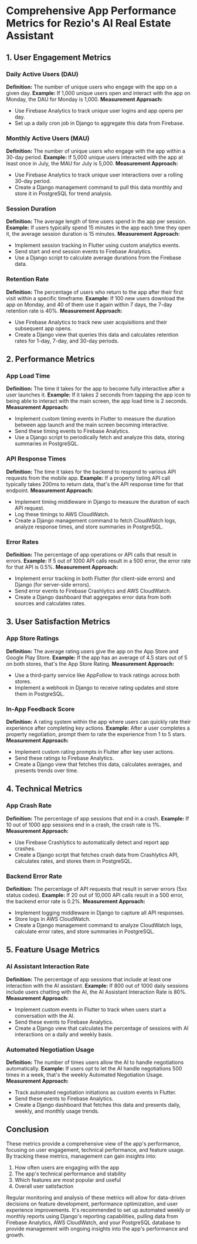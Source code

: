 # Comprehensive App Performance Metrics for Rezio's AI Real Estate Assistant

## 1. User Engagement Metrics

### Daily Active Users (DAU)
**Definition:** The number of unique users who engage with the app on a given day.
**Example:** If 1,000 unique users open and interact with the app on Monday, the DAU for Monday is 1,000.
**Measurement Approach:** 
- Use Firebase Analytics to track unique user logins and app opens per day.
- Set up a daily cron job in Django to aggregate this data from Firebase.

### Monthly Active Users (MAU)
**Definition:** The number of unique users who engage with the app within a 30-day period.
**Example:** If 5,000 unique users interacted with the app at least once in July, the MAU for July is 5,000.
**Measurement Approach:**
- Use Firebase Analytics to track unique user interactions over a rolling 30-day period.
- Create a Django management command to pull this data monthly and store it in PostgreSQL for trend analysis.

### Session Duration
**Definition:** The average length of time users spend in the app per session.
**Example:** If users typically spend 15 minutes in the app each time they open it, the average session duration is 15 minutes.
**Measurement Approach:**
- Implement session tracking in Flutter using custom analytics events.
- Send start and end session events to Firebase Analytics.
- Use a Django script to calculate average durations from the Firebase data.

### Retention Rate
**Definition:** The percentage of users who return to the app after their first visit within a specific timeframe.
**Example:** If 100 new users download the app on Monday, and 40 of them use it again within 7 days, the 7-day retention rate is 40%.
**Measurement Approach:**
- Use Firebase Analytics to track new user acquisitions and their subsequent app opens.
- Create a Django view that queries this data and calculates retention rates for 1-day, 7-day, and 30-day periods.

## 2. Performance Metrics

### App Load Time
**Definition:** The time it takes for the app to become fully interactive after a user launches it.
**Example:** If it takes 2 seconds from tapping the app icon to being able to interact with the main screen, the app load time is 2 seconds.
**Measurement Approach:**
- Implement custom timing events in Flutter to measure the duration between app launch and the main screen becoming interactive.
- Send these timing events to Firebase Analytics.
- Use a Django script to periodically fetch and analyze this data, storing summaries in PostgreSQL.

### API Response Times
**Definition:** The time it takes for the backend to respond to various API requests from the mobile app.
**Example:** If a property listing API call typically takes 200ms to return data, that's the API response time for that endpoint.
**Measurement Approach:**
- Implement timing middleware in Django to measure the duration of each API request.
- Log these timings to AWS CloudWatch.
- Create a Django management command to fetch CloudWatch logs, analyze response times, and store summaries in PostgreSQL.

### Error Rates
**Definition:** The percentage of app operations or API calls that result in errors.
**Example:** If 5 out of 1000 API calls result in a 500 error, the error rate for that API is 0.5%.
**Measurement Approach:**
- Implement error tracking in both Flutter (for client-side errors) and Django (for server-side errors).
- Send error events to Firebase Crashlytics and AWS CloudWatch.
- Create a Django dashboard that aggregates error data from both sources and calculates rates.

## 3. User Satisfaction Metrics

### App Store Ratings
**Definition:** The average rating users give the app on the App Store and Google Play Store.
**Example:** If the app has an average of 4.5 stars out of 5 on both stores, that's the App Store Rating.
**Measurement Approach:**
- Use a third-party service like AppFollow to track ratings across both stores.
- Implement a webhook in Django to receive rating updates and store them in PostgreSQL.

### In-App Feedback Score
**Definition:** A rating system within the app where users can quickly rate their experience after completing key actions.
**Example:** After a user completes a property negotiation, prompt them to rate the experience from 1 to 5 stars.
**Measurement Approach:**
- Implement custom rating prompts in Flutter after key user actions.
- Send these ratings to Firebase Analytics.
- Create a Django view that fetches this data, calculates averages, and presents trends over time.

## 4. Technical Metrics

### App Crash Rate
**Definition:** The percentage of app sessions that end in a crash.
**Example:** If 10 out of 1000 app sessions end in a crash, the crash rate is 1%.
**Measurement Approach:**
- Use Firebase Crashlytics to automatically detect and report app crashes.
- Create a Django script that fetches crash data from Crashlytics API, calculates rates, and stores them in PostgreSQL.

### Backend Error Rate
**Definition:** The percentage of API requests that result in server errors (5xx status codes).
**Example:** If 20 out of 10,000 API calls result in a 500 error, the backend error rate is 0.2%.
**Measurement Approach:**
- Implement logging middleware in Django to capture all API responses.
- Store logs in AWS CloudWatch.
- Create a Django management command to analyze CloudWatch logs, calculate error rates, and store summaries in PostgreSQL.

## 5. Feature Usage Metrics

### AI Assistant Interaction Rate
**Definition:** The percentage of app sessions that include at least one interaction with the AI assistant.
**Example:** If 800 out of 1000 daily sessions include users chatting with the AI, the AI Assistant Interaction Rate is 80%.
**Measurement Approach:**
- Implement custom events in Flutter to track when users start a conversation with the AI.
- Send these events to Firebase Analytics.
- Create a Django view that calculates the percentage of sessions with AI interactions on a daily and weekly basis.

### Automated Negotiation Usage
**Definition:** The number of times users allow the AI to handle negotiations automatically.
**Example:** If users opt to let the AI handle negotiations 500 times in a week, that's the weekly Automated Negotiation Usage.
**Measurement Approach:**
- Track automated negotiation initiations as custom events in Flutter.
- Send these events to Firebase Analytics.
- Create a Django dashboard that fetches this data and presents daily, weekly, and monthly usage trends.

## Conclusion

These metrics provide a comprehensive view of the app's performance, focusing on user engagement, technical performance, and feature usage. By tracking these metrics, management can gain insights into:

1. How often users are engaging with the app
2. The app's technical performance and stability
3. Which features are most popular and useful
4. Overall user satisfaction

Regular monitoring and analysis of these metrics will allow for data-driven decisions on feature development, performance optimization, and user experience improvements. It's recommended to set up automated weekly or monthly reports using Django's reporting capabilities, pulling data from Firebase Analytics, AWS CloudWatch, and your PostgreSQL database to provide management with ongoing insights into the app's performance and growth.
